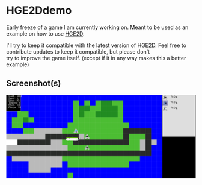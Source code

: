 HGE2Ddemo
=========

Early freeze of a game I am currently working on.
Meant to be used as an example on how to use [HGE2D](https://github.com/I3ck/HGE2D).  


I'll try to keep it compatible with the latest version of HGE2D.
Feel free to contribute updates to keep it compatible, but please don't  
try to improve the game itself. (except if it in any way makes this a better example)

Screenshot(s)
------------

![Amazing graphics!](/images/1.png?raw=true "Amazing graphics!")

